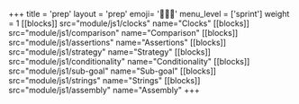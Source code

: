 +++
title = 'prep'
layout = 'prep'
emoji= '🧑🏾‍💻'
menu_level = ['sprint']
weight = 1
[[blocks]]
src="module/js1/clocks"
name="Clocks"
[[blocks]]
src="module/js1/comparison"
name="Comparison"
[[blocks]]
src="module/js1/assertions"
name="Assertions"
[[blocks]]
src="module/js1/strategy"
name="Strategy"
[[blocks]]
src="module/js1/conditionality"
name="Conditionality"
[[blocks]]
src="module/js1/sub-goal"
name="Sub-goal"
[[blocks]]
src="module/js1/strings"
name="Strings"
[[blocks]]
src="module/js1/assembly"
name="Assembly"
+++

